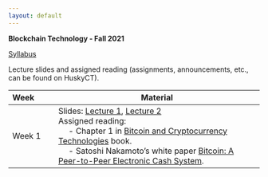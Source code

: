 ```yaml
---
layout: default
---
```


**Blockchain Technology - Fall 2021**

[Syllabus](./syllabus.pdf)

Lecture slides and assigned reading (assignments, announcements, etc., can be found on HuskyCT).

| Week&emsp;&emsp;| Material           |
|----------|--------------------|
| Week 1 | Slides: [Lecture 1](./lecture1.pdf), [Lecture 2](./lecture2.pdf) <br/> Assigned reading: <br/> &emsp; - Chapter 1 in [Bitcoin and Cryptocurrency Technologies](https://d28rh4a8wq0iu5.cloudfront.net/bitcointech/readings/princeton_bitcoin_book.pdf) book. <br/> &emsp; - Satoshi Nakamoto’s white paper [Bitcoin: A Peer-to-Peer Electronic Cash System](https://bitcoin.org/bitcoin.pdf). |